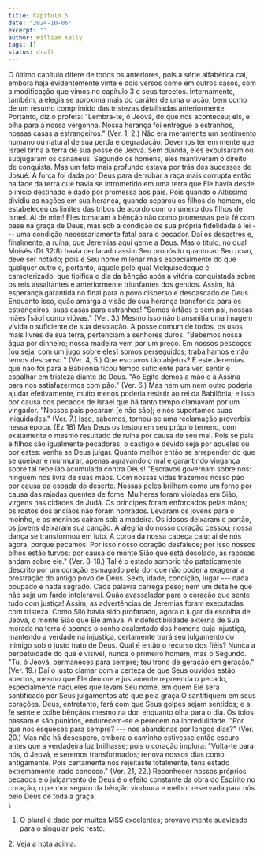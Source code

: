 ```yaml
---
title: Capítulo 5
date: "2024-10-06"
excerpt: ""
author: William Kelly
tags: []
status: draft
---
```


O último capítulo difere de todos os anteriores, pois a série alfabética
cai, embora haja evidentemente vinte e dois versos como em outros casos,
com a modificação que vimos no capítulo 3 e seus tercetos. Internamente,
também, a elegia se aproxima mais do caráter de uma oração, bem como de
um resumo comprimido das tristezas detalhadas anteriormente. Portanto,
diz o profeta: "Lembra-te, ó Jeová, do que nos aconteceu; eis, e olha
para a nossa vergonha. Nossa herança foi entregue a estranhos, nossas
casas a estrangeiros." (Ver. 1, 2.) Não era meramente um sentimento
humano ou natural de sua perda e degradação. Devemos ter em mente que
Israel tinha a terra de sua posse de Jeová. Sem dúvida, eles expulsaram
ou subjugaram os cananeus. Segundo os homens, eles mantiveram o direito
de conquista. Mas um fato mais profundo estava por trás dos sucessos de
Josué. A força foi dada por Deus para derrubar a raça mais corrupta
então na face da terra que havia se intrometido em uma terra que Ele
havia desde o início destinado e dado por promessa aos pais. Pois quando
o Altíssimo dividiu as nações em sua herança, quando separou os filhos
do homem, ele estabeleceu os limites das tribos de acordo com o número
dos filhos de Israel. Ai de mim! Eles tomaram a bênção não como
promessas pela fé com base na graça de Deus, mas sob a condição de sua
própria fidelidade à lei --- uma condição necessariamente fatal para o
pecador. Daí os desastres e, finalmente, a ruína, que Jeremias aqui geme
a Deus. Mas o título, no qual Moisés (Dt 32:8) havia declarado assim Seu
propósito quanto ao Seu povo, deve ser notado; pois é Seu nome milenar
mais especialmente do que qualquer outro e, portanto, aquele pelo qual
Melquisedeque é caracterizado, que tipifica o dia da bênção após a
vitória conquistada sobre os reis assaltantes e anteriormente
triunfantes dos gentios. Assim, há esperança garantida no final para o
povo disperso e descascado de Deus. Enquanto isso, quão amarga a visão
de sua herança transferida para os estrangeiros, suas casas para
estranhos! "Somos órfãos e sem pai, nossas mães \[são\] como viúvas."
(Ver. 3.) Mesmo isso não transmitia uma imagem vívida o suficiente de
sua desolação. A posse comum de todos, os usos mais livres de sua terra,
pertenciam a senhores duros. "Bebemos nossa água por dinheiro; nossa
madeira vem por um preço. Em nossos pescoços \[ou seja, com um jugo
sobre eles\] somos perseguidos; trabalhamos e não temos descanso." (Ver.
4, 5.) Que escravos tão abjetos? E este Jeremias que não foi para a
Babilônia ficou tempo suficiente para ver, sentir e espalhar em tristeza
diante de Deus. "Ao Egito demos a mão e à Assíria para nos satisfazermos
com pão." (Ver. 6.) Mas nem um nem outro poderia ajudar efetivamente,
muito menos poderia resistir ao rei da Babilônia; e isso por causa dos
pecados de Israel que há tanto tempo clamavam por um vingador. "Nossos
pais pecaram \[e não são\]; e nós suportamos suas iniquidades." (Ver.
7.) Isso, sabemos, tornou-se uma reclamação proverbial nessa época. (Ez 18) Mas Deus os testou em seu próprio terreno, com exatamente o mesmo
resultado de ruína por causa de seu mal. Pois se pais e filhos são
igualmente pecadores, o castigo é devido seja por aqueles ou por estes:
venha se Deus julgar. Quanto melhor então se arrepender do que se
queixar e murmurar, apenas agravando o mal e garantindo vingança sobre
tal rebelião acumulada contra Deus! "Escravos governam sobre nós:
ninguém nos livra de suas mãos. Com nossas vidas trazemos nosso pão por
causa da espada do deserto. Nossas peles brilham como um forno por causa
das rajadas quentes de fome. Mulheres foram violadas em Sião, virgens
nas cidades de Judá. Os príncipes foram enforcados pelas mãos; os rostos
dos anciãos não foram honrados. Levaram os jovens para o moinho, e os
meninos caíram sob a madeira. Os idosos deixaram o portão, os jovens
deixaram sua canção. A alegria do nosso coração cessou; nossa dança se
transformou em luto. A coroa da nossa cabeça caiu: ai de nós agora,
porque pecamos! Por isso nosso coração desfalece; por isso nossos olhos
estão turvos; por causa do monte Sião que está desolado, as raposas
andam sobre ele." (Ver. 8-18.) Tal é o estado sombrio tão pateticamente
descrito por um coração esmagado pela dor que não poderia exagerar a
prostração do antigo povo de Deus. Sexo, idade, condição, lugar --- nada
poupado e nada sagrado. Cada palavra carrega peso; nem um detalhe que
não seja um fardo intolerável. Quão avassalador para o coração que sente
tudo com justiça! Assim, as advertências de Jeremias foram executadas
com tristeza. Como Siló havia sido profanado, agora o lugar da escolha
de Jeová, o monte Sião que Ele amava. A indefectibilidade externa de Sua
morada na terra é apenas o sonho acalentado dos homens cuja injustiça,
mantendo a verdade na injustiça, certamente trará seu julgamento do
inimigo sob o justo trato de Deus. Qual é então o recurso dos fiéis?
Nunca a perpetuidade do que é visível, nunca o primeiro homem, mas o
Segundo. "Tu, ó Jeová, permaneces para sempre; teu trono de geração em
geração." (Ver. 19.) Daí o justo clamar com a certeza de que Seus
ouvidos estão abertos, mesmo que Ele demore e justamente repreenda o
pecado, especialmente naqueles que levam Seu nome, em quem Ele será
santificado por Seus julgamentos até que pela graça O santifiquem em
seus corações. Deus, entretanto, fará com que Seus golpes sejam
sentidos; e a fé sente e colhe bênçãos mesmo na dor, enquanto olha para
o dia. Os tolos passam e são punidos, endurecem-se e perecem na
incredulidade. "Por que nos esqueces para sempre? --- nos abandonas por
longos dias?" (Ver. 20.) Mas não há desespero, embora o caminho
estivesse então escuro antes que a verdadeira luz brilhasse; pois o
coração implora: "Volta-te para nós, ó Jeová, e seremos transformados;
renova nossos dias como antigamente. Pois certamente nos rejeitaste
totalmente, tens estado extremamente irado conosco." (Ver. 21, 22.)
Reconhecer nossos próprios pecados e o julgamento de Deus é o efeito
constante da obra do Espírito no coração, o penhor seguro da bênção
vindoura e melhor reservada para nós pelo Deus de toda a graça.\
\

1. O plural é dado por muitos MSS excelentes; provavelmente suavizado
   para o singular pelo resto.

2\. Veja a nota acima.
